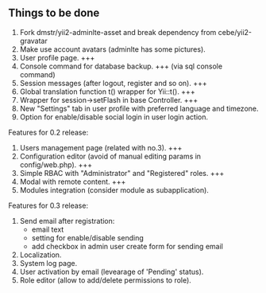 Things to be done
-----------------

1. Fork dmstr/yii2-adminlte-asset and break dependency from cebe/yii2-gravatar
2. Make use account avatars (adminlte has some pictures).
3. User profile page. +++
4. Console command for database backup. +++ (via sql console command)
5. Session messages (after logout, register and so on). +++
6. Global translation function t() wrapper for Yii::t(). +++
7. Wrapper for session->setFlash in base Controller. +++
8. New "Settings" tab in user profile with preferred language and timezone.
9. Option for enable/disable social login in user login action.

Features for 0.2 release:

1. Users management page (related with no.3). +++
2. Configuration editor (avoid of manual editing params in config/web.php). +++
3. Simple RBAC with "Administrator" and "Registered" roles. +++
4. Modal with remote content. +++
5. Modules integration (consider module as subapplication).

Features for 0.3 release:

1. Send email after registration:
    - email text
    - setting for enable/disable sending
    - add checkbox in admin user create form for sending email
2. Localization.
3. System log page.
4. User activation by email (levearage of 'Pending' status).
5. Role editor (allow to add/delete permissions to role).

